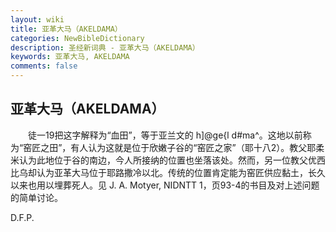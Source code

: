 ```yaml
---
layout: wiki
title: 亚革大马（AKELDAMA）
categories: NewBibleDictionary
description: 圣经新词典 - 亚革大马（AKELDAMA）
keywords: 亚革大马, AKELDAMA
comments: false
---
```


## 亚革大马（AKELDAMA）

　　徒一19把这字解释为“血田”，等于亚兰文的 h]@ge{l d#ma^。这地以前称为“窑匠之田”，有人认为这就是位于欣嫩子谷的“窑匠之家”（耶十八2）。教父耶柔米认为此地位于谷的南边，今人所接纳的位置也坐落该处。然而，另一位教父优西比乌却认为亚革大马位于耶路撒冷以北。传统的位置肯定能为窑匠供应黏土，长久以来也用以埋葬死人。见 J. A. Motyer, NIDNTT 1，页93-4的书目及对上述问题的简单讨论。

D.F.P.






